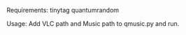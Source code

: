 Requirements:
  tinytag
  quantumrandom

Usage:
  Add VLC path and Music path to qmusic.py and run.
